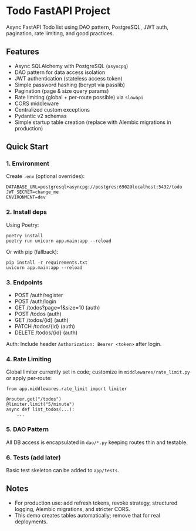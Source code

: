 # Todo FastAPI Project

Async FastAPI Todo list using DAO pattern, PostgreSQL, JWT auth, pagination, rate limiting, and good practices.

## Features
- Async SQLAlchemy with PostgreSQL (`asyncpg`)
- DAO pattern for data access isolation
- JWT authentication (stateless access token)
- Simple password hashing (bcrypt via passlib)
- Pagination (page & size query params)
- Rate limiting (global + per-route possible) via `slowapi`
- CORS middleware
- Centralized custom exceptions
- Pydantic v2 schemas
- Simple startup table creation (replace with Alembic migrations in production)

## Quick Start

### 1. Environment
Create `.env` (optional overrides):
```
DATABASE_URL=postgresql+asyncpg://postgres:6902@localhost:5432/todo
JWT_SECRET=change_me
ENVIRONMENT=dev
```

### 2. Install deps
Using Poetry:
```
poetry install
poetry run uvicorn app.main:app --reload
```

Or with pip (fallback):
```
pip install -r requirements.txt
uvicorn app.main:app --reload
```

### 3. Endpoints
- POST /auth/register
- POST /auth/login
- GET /todos?page=1&size=10 (auth)
- POST /todos (auth)
- GET /todos/{id} (auth)
- PATCH /todos/{id} (auth)
- DELETE /todos/{id} (auth)

Auth: Include header `Authorization: Bearer <token>` after login.

### 4. Rate Limiting
Global limiter currently set in code; customize in `middlewares/rate_limit.py` or apply per-route:
```
from app.middlewares.rate_limit import limiter

@router.get("/todos")
@limiter.limit("5/minute")
async def list_todos(...):
    ...
```

### 5. DAO Pattern
All DB access is encapsulated in `dao/*.py` keeping routes thin and testable.

### 6. Tests (add later)
Basic test skeleton can be added to `app/tests`.

## Notes
- For production use: add refresh tokens, revoke strategy, structured logging, Alembic migrations, and stricter CORS.
- This demo creates tables automatically; remove that for real deployments.
